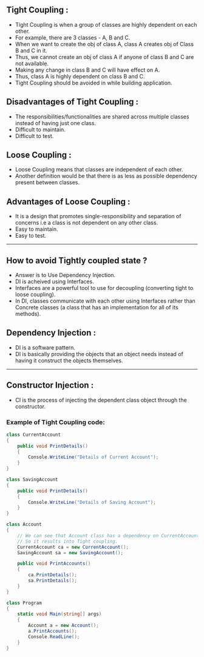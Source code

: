 ## Tight Coupling :

- Tight Coupling is when a group of classes are highly dependent on each other.
- For example, there are 3 classes - A, B and C.
- When we want to create the obj of class A, class A creates obj of Class B and C in it.
- Thus, we cannot create an obj of class A if anyone of class B and C are not available.
- Making any change in class B and C will have effect on A.
- Thus, class A is highly dependent on class B and C.
- Tight Coupling should be avoided in while building application.

## Disadvantages of Tight Coupling :

- The responsibilities/functionalities are shared across multiple classes instead of having just one class.
- Difficult to maintain.
- Difficult to test.

## Loose Coupling :

- Loose Coupling means that classes are independent of each other.
- Another definition would be that there is as less as possible dependency present between classes.

## Advantages of Loose Coupling :

- It is a design that promotes single-responsibility and separation of concerns i.e a class is not dependent on any other class.
- Easy to maintain.
- Easy to test.

---

## How to avoid Tightly coupled state ? 

- Answer is to Use Dependency Injection.
- DI is acheived using Interfaces.
- Interfaces are a powerful tool to use for decoupling (converting tight to loose coupling).
- In DI, classes communicate with each other using Interfaces rather than Concrete classes (a class that has an implementation for all of its methods).

## Dependency Injection :

- DI is a software pattern.
- DI is basically providing the objects that an object needs instead of having it construct the objects themselves.

---

## Constructor Injection :

- CI is the process of injecting the dependent class object through the constructor.

### Example of Tight Coupling code:

```csharp
class CurrentAccount
{
    public void PrintDetails()
    {
        Console.WriteLine("Details of Current Account");
    }
}

class SavingAccount
{
    public void PrintDetails()
    {
        Console.WriteLine("Details of Saving Account");
    }
}

class Account
{
    // We can see that Account class has a dependency on CurrentAccount and SavingAccount classes.
    // So it results into Tight coupling.
    CurrentAccount ca = new CurrentAccount();
    SavingAccount sa = new SavingAccount();

    public void PrintAccounts()
    {
        ca.PrintDetails();
        sa.PrintDetails();
    }
}

class Program
{
    static void Main(string[] args)
    {
        Account a = new Account();
        a.PrintAccounts();
        Console.ReadLine();
    }
}

```













